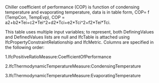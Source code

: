 Chiller coefficient of performance (COP) is function of condensing temperature and evaporating temperature, data is in table form, COP= f (TempCon, TempEvp), COP = a2+b2\*Tei+c2\*Tei\^2+d2\*Tci+e2\*Tci\^2+f2\*Tei\*Tci.

This table uses multiple input variables; to represent, both DefiningValues and DefinedValues lists are null and IfcTable is attached using IfcPropertyConstraintRelationship and IfcMetric.  Columns are specified in the following order:

1.IfcPositiveRatioMeasure:CoefficientOfPerformance

2.IfcThermodynamicTemperatureMeasure:CondensingTemperature

3.IfcThermodynamicTemperatureMeasure:EvaporatingTemperature

